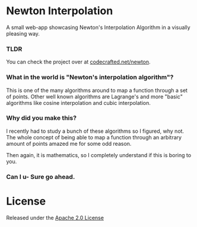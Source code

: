 # Newton Interpolation
A small web-app showcasing Newton's Interpolation Algorithm in a visually pleasing way.


### TLDR

You can check the project over at [codecrafted.net/newton](http://codecrafted.net/newton).


### What in the world is "Newton's interpolation algorithm"?

This is one of the many algorithms around to map a function through a set of points. Other well known algorithms are Lagrange's and more "basic" algorithms like cosine interpolation and cubic interpolation.


### Why did you make this?

I recently had to study a bunch of these algorithms so I figured, why not. The whole concept of being able to map a function through an arbitrary amount of points amazed me for some odd reason.

Then again, it is mathematics, so I completely understand if this is boring to you.


### Can I u- Sure go ahead.


# License

Released under the [Apache 2.0 License](https://github.com/code-mc/newtoninterpolation/blob/master/license.md)